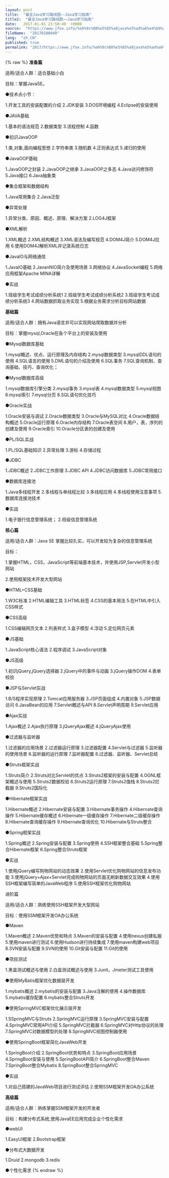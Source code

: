 ```yaml
---
layout: post
title:  "最全Java学习路线图——Java学习指南"
title2:  "最全Java学习路线图——Java学习指南"
date:   2017-01-01 23:50:40  +0800
source:  "https://www.jfox.info/%e6%9c%80%e5%85%a8java%e5%ad%a6%e4%b9%a0%e8%b7%af%e7%ba%bf%e5%9b%be-java%e5%ad%a6%e4%b9%a0%e6%8c%87%e5%8d%97.html"
fileName:  "20170100940"
lang:  "zh_CN"
published: true
permalink: "2017/https://www.jfox.info/%e6%9c%80%e5%85%a8java%e5%ad%a6%e4%b9%a0%e8%b7%af%e7%ba%bf%e5%9b%be-java%e5%ad%a6%e4%b9%a0%e6%8c%87%e5%8d%97.html"
---
```

{% raw %}
**准备篇**

适用/适合人群：适合基础小白

目标：掌握JavaSE。

●技术点小节：

1.开发工具的安装配置的介绍 2.JDK安装 3.DOS环境编程 4.Eclipse的安装使用

●JAVA基础

1.基本的语法规范 2.数据类型 3.流程控制 4.函数

●初识JavaOOP

1.类,对象,面向编程思想 2.字符串类 3.随机数 4.正则表达式 5.递归的使用

●JavaOOP基础

1.JavaOOP之封装 2.JavaOOP之继承 3.JavaOOP之多态 4.Java访问修饰符 5.Java接口 6.Java抽象类

●集合框架和数据结构

1.Java常用集合 2.Java泛型

●异常处理

1.异常分类、原因、概述、原理、解决方案 2.LOG4J框架

●XML解析

1.XML概述 2.XML结构概述 3.XML语法及编写规范 4.DOM4J简介 5.DOM4J应用 6.使用DOM4J解析XML并记录系统日志

●JavaIO与网络通信

1.JavaIO基础 2.JavanNIO简介及使用场景 3.网络协议 4.JavaSocket编程 5.网络应用框架Apache MINA详解

●实战

1.班级学生考试成绩分析系统1 2.班级学生考试成绩分析系统2 3.班级学生考试成绩分析系统3 4.网站数据抓取业务实现 5.根据业务需求分析目标网站数据

**基础篇**

适用/适合人群：拥有Java语言并可以实现网站爬取数据并分析

目标：掌握mysql,Oracle在各个平台上的安装及使用

●Mysql数据库基础

1.mysql概述、优点、运行原理及内存结构 2.mysql数据类型 3.mysqlDDL语句的使用 4.SQL语言的使用 5.DML语句的介绍及使用 6.SQL事务 7.SQL查询机制、查询基础、技巧、查询优化；

●Mysql数据库高级

1.mysql数据库引擎分类 2.mysql事务 3.mysql表 4.mysql数据类型 5.mysql视图 6.mysql索引 7.mysql分页 8.SQL语句优化技巧

●Oracle实战

1.Oracle安装与调试 2.Oracle数据类型 3.Oracle与MySQL对比 4.Oracle数据结构概述 5.Oracle运行原理 6.Oracle内存结构 7.Oracle表空间 8.用户，表，序列的创建及使用 9.Oracle索引 10.Oracle分区表的创建及使用

●PL/SQL实战

1.PL/SQL基础知识 2.异常处理 3.游标 4.存储过程

●JDBC

1.JDBC概述 2.JDBC工作原理 3.JDBC API 4.JDBC访问数据库 5.JDBC常用接口

●数据库连接池

1.Java多线程开发 2.多线程与单线程比较 3.多线程应用 4.多线程使用注意事项 5.数据库连接池技术

●实战

1.电子银行信息管理系统； 2.班级信息管理系统

**核心篇**

适用/适合人群：Java SE 掌握比较扎实，可以开发较为复杂的信息管理系统

目标：

1.掌握HTML，CSS，JavaScript等前端基本技术，并使用JSP,Servlet开发小型网站

2.使用框架技术开发大型网站

●HTML+CSS基础

1.W3C标准 2.HTML编辑工具 3.HTML标签 4.CSS的基本用法 5.在HTML中引入CSS样式

●CSS高级

1.CSS编辑网页文本 2.列表样式 3.盒子模型 4.浮动 5.定位网页元素

●JS基础

1.JavaScript核心语法 2.程序调试 3.JavaScript对象

●JS高级

1.初识jQuery,jQuery选择器 2.jQuery中的事件与动画 3.jQuery操作DOM 4.表单校验

●JSP与Servlet实战

1.B/S程序实现原理 2.Tomcat应用服务器 3.JSP页面组成 4.内置对象 5.JSP数据访问 6.JavaBean的应用 7.Servlet概述与API 8.Servlet声明周期 9.Servlet应用

●Ajax实战

1.Ajax概述 2.Ajax执行原理 3.jQueryAjax概述 4.jQueryAjax使用

●过滤器与监听器

1.过滤器的应用场景 2.过滤器运行原理 3.过滤器配置 4.Servlet与过滤器 5.监听器的使用场景 6.监听器的运行原理 7.监听器配置 8.过滤器、监听器、Servlet总结

●Struts框架实战

1.Struts简介 2.Struts对比Servlet的优点 3.Struts2框架的安装与配置 4.OGNL框架概述与使用 5.Struts2数据校验 6.Struts2运行原理 7.Struts2值栈 8.Struts2拦截器 9.Struts2国际化

●Hibernate框架实战

1.Hibernate概述 2.Hibernate安装与配置 3.Hibernate事务操作 4.Hibernate查询操作 5.Hibernate缓存概述 6.Hibernate一级缓存操作 7.Hibernate二级缓存操作 8.Hibernate查询缓存操作 9.Hibernate查询优化 10.Hibernate与Struts整合

●Spring框架实战

1.Spring概述 2.Spring安装与配置 3.Spring使用 4.SSH框架整合基础 5.Spring整合Hibernate框架 6.Spring整合Struts框架

●实战

1.使用jQuery编写购物网站的动态效果 2.使用Servlet优化购物网站的信息发布功能 3.使用jQuery+Ajax+Servlet完成购物网站的页面无刷新数据交互效果 4.使用SSH框架编写简单的JavaWeb程序 5.使用SSH框架优化购物网站

进阶篇

适用/适合人群：熟练使用SSH框架开发大型网站

目标：使用SSM框架开发OA办公系统

●Maven

1.Maven概述 2.Maven优势和特点 3.Maven的安装与配置 4.使用nexus创建私服 5.使用maven进行测试 6.使用Hudson进行持续集成 7.使用maven构建web项目 8.SVN安装与配置 9.SVN的使用 10.Git安装与配置 11.Git的使用

●项目测试

1.黑盒测试概述与使用 2.白盒测试概述与使用 3.Junit，Jmeter测试工具使用

●使用MyBatis框架优化数据层开发

1.mybatis概述 2.mybatis的安装与配置 3.Java注解的使用 4.操作数据库 5.mybatis缓存配置 6.mybatis整合Struts开发

●使用SpringMVC框架优化展示层开发

1.SSpringMVC与Struts 2.SpringMVC运行原理 3.SpringMVC安装与配置 4.SpringMVC常用API介绍 5.SpringMVC拦截器 6.SpringMVC对Http协议的处理 7.SpringMVC对数据模型的处理 8.SpringMVC视图控制器使用

●使用SpringBoot框架简化JavaWeb开发

1.SpringBoot介绍 2.SpringBoot优势和特点 3.SpringBoot应用场景 4.SpringBoot安装与使用 5.SpringBootAPI简介 6.SpringBoot整合Maven 7.SpringBoot整合Mybatis 8.SpringBoot整合SpringMVC

●实战

1.对自己搭建的JavaWeb项目进行测试评估 2.使用SSM框架开发OA办公系统

**高级篇**

适用/适合人群：熟练掌握SSM框架开发的开发者

目标：构建分布式系统,使用JavaEE应用完成企业个性化需求

●webUI

1.EasyUI框架 2.Bootstrap框架

●分布式大数据开发

1.Druid 2.mongodb 3.redis

●个性化需求
{% endraw %}